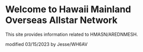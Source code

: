 # Welcome to Hawaii Mainland Overseas Allstar Network
This site provides information related to HMASN/AREDNMESH.

modified 03/15/2023 by Jesse/WH6AV
